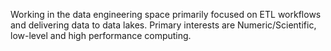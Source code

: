 Working in the data engineering space primarily focused on ETL workflows and delivering data to data lakes. Primary interests are Numeric/Scientific, low-level and high performance computing.
